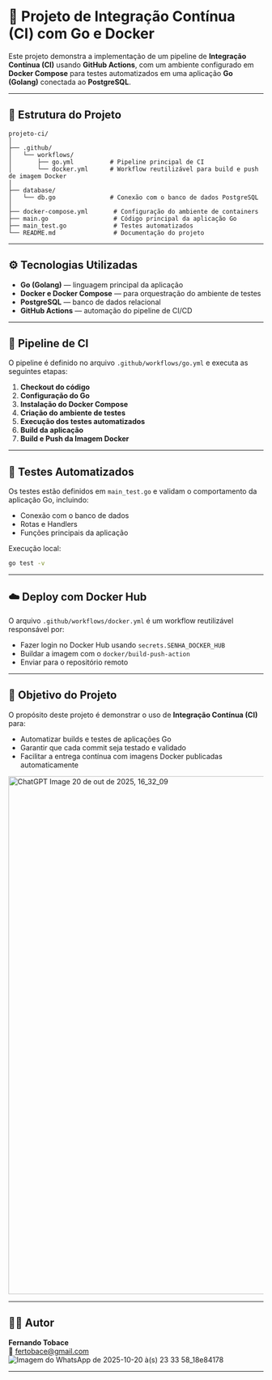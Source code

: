 # 🚀 Projeto de Integração Contínua (CI) com Go e Docker 

Este projeto demonstra a implementação de um pipeline de **Integração Contínua (CI)** usando **GitHub Actions**, com um ambiente configurado em **Docker Compose** para testes automatizados em uma aplicação **Go (Golang)** conectada ao **PostgreSQL**.

---

## 🧱 Estrutura do Projeto

```
projeto-ci/
│
├── .github/
│   └── workflows/
│       ├── go.yml          # Pipeline principal de CI
│       └── docker.yml      # Workflow reutilizável para build e push de imagem Docker
│
├── database/
│   └── db.go               # Conexão com o banco de dados PostgreSQL
│
├── docker-compose.yml       # Configuração do ambiente de containers
├── main.go                  # Código principal da aplicação Go
├── main_test.go             # Testes automatizados
└── README.md                # Documentação do projeto
```

---

## ⚙️ Tecnologias Utilizadas

- **Go (Golang)** — linguagem principal da aplicação  
- **Docker e Docker Compose** — para orquestração do ambiente de testes  
- **PostgreSQL** — banco de dados relacional  
- **GitHub Actions** — automação do pipeline de CI/CD  

---

## 🔁 Pipeline de CI

O pipeline é definido no arquivo `.github/workflows/go.yml` e executa as seguintes etapas:

1. **Checkout do código**
2. **Configuração do Go**
3. **Instalação do Docker Compose**
4. **Criação do ambiente de testes**
5. **Execução dos testes automatizados**
6. **Build da aplicação**
7. **Build e Push da Imagem Docker**

---


## 🧪 Testes Automatizados

Os testes estão definidos em `main_test.go` e validam o comportamento da aplicação Go, incluindo:
- Conexão com o banco de dados
- Rotas e Handlers
- Funções principais da aplicação

Execução local:
```bash
go test -v
```

---

## ☁️ Deploy com Docker Hub

O arquivo `.github/workflows/docker.yml` é um workflow reutilizável responsável por:
- Fazer login no Docker Hub usando `secrets.SENHA_DOCKER_HUB`
- Buildar a imagem com o `docker/build-push-action`
- Enviar para o repositório remoto

---


## 🧩 Objetivo do Projeto

O propósito deste projeto é demonstrar o uso de **Integração Contínua (CI)** para:
- Automatizar builds e testes de aplicações Go  
- Garantir que cada commit seja testado e validado  
- Facilitar a entrega contínua com imagens Docker publicadas automaticamente

<img width="1024" height="1024" alt="ChatGPT Image 20 de out  de 2025, 16_32_09" src="https://github.com/user-attachments/assets/07bd8c3e-1149-4060-a347-8d3917975fcc" />

---

## 👨‍💻 Autor

**Fernando Tobace**  
📧 fertobace@gmail.com
![Imagem do WhatsApp de 2025-10-20 à(s) 23 33 58_18e84178](https://github.com/user-attachments/assets/51e0c4d1-3a23-40b8-bc17-5f7cdb6a3e36)


---
